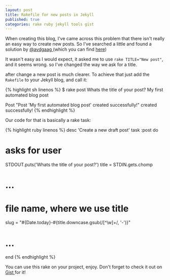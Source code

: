 ```yaml
---
layout: post
title: Rakefile for new posts in Jekyll
published: true
categories: rake ruby jekyll tools gist
---
```


When creating this blog, I've came across this problem that there isn't really
an easy way to create new posts. So I've searched a little and found a solution
by
  <a href="https://twitter.com/avdgaag" target="_blank">
    @avdgaag
  </a>
 (which you can find
   <a href="http://arjanvandergaag.nl/blog/creating-new-jekyll-posts.html" target="_blank">here</a>)

It wasn't easy as I would expect, it asked me to use `rake TITLE="New post"`,
and it seems wrong. so I've changed the way we ask for a title.

after change a new post is much clearer. To achieve that just add the
`Rakefile` to your Jekyll blog, and call it:

{% highlight sh linenos %}
  $ rake post
  Whats the title of your post?
  My first automated blog post

  Post "Post 'My first automated blog post' created successfully!" created successfully!
{% endhighlight %}

Our code for that is basically a rake task:

{% highlight ruby linenos %}
desc 'Create a new draft post'
task :post do
  # asks for user
  STDOUT.puts('Whats the title of your post?')
  title = STDIN.gets.chomp

  # ...

  # file name, where we use title
  slug = "#{Date.today}-#{title.downcase.gsub(/[^\w]+/, '-')}"

  # ...

end
{% endhighlight %}

You can use this rake on your project, enjoy. Don't forget to check it out on
  <a href="https://gist.github.com/lucca65/7d8692788932a935e881" target="_blank" >
    Gist
  </a> for it!
